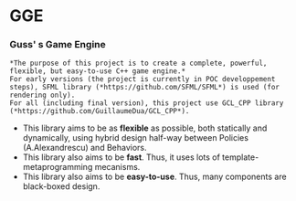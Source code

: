 # **GGE**
### Guss' s Game Engine

```
*The purpose of this project is to create a complete, powerful, flexible, but easy-to-use C++ game engine.*
For early versions (the project is currently in POC developpement steps), SFML library (*https://github.com/SFML/SFML*) is used (for rendering only).
For all (including final version), this project use GCL_CPP library (*https://github.com/GuillaumeDua/GCL_CPP*).
```

- This library aims to be as **flexible** as possible, both statically and dynamically, using hybrid design half-way between Policies (A.Alexandrescu) and Behaviors.
- This library also aims to be **fast**. Thus, it uses lots of template-metaprogramming mecanisms.
- This library also aims to be **easy-to-use**. Thus, many components are black-boxed design.

